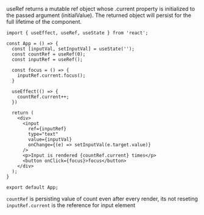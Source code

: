 useRef returns a mutable ref object whose .current property is initialized to the passed argument (initialValue). The returned object will persist for the full lifetime of the component.

```
import { useEffect, useRef, useState } from 'react';

const App = () => {
  const [inputVal, setInputVal] = useState('');
  const countRef = useRef(0);
  const inputRef = useRef();

  const focus = () => {
    inputRef.current.focus();
  }

  useEffect(() => {
    countRef.current++;
  })

  return (
    <div>
      <input 
        ref={inputRef}
        type="text" 
        value={inputVal} 
        onChange={(e) => setInputVal(e.target.value)}
      />
      <p>Input is rendered {countRef.current} times</p>
      <button onClick={focus}>focus</button>
    </div>
  );
}

export default App;
```

`countRef` is persisting value of count even after every render, its not reseting
`inputRef.current` is the reference for input element